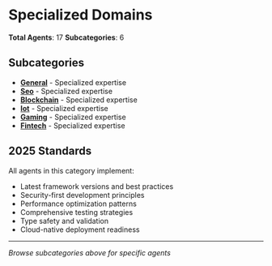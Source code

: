 # Specialized Domains

**Total Agents**: 17
**Subcategories**: 6

## Subcategories

- **[General](./general/)** - Specialized expertise
- **[Seo](./seo/)** - Specialized expertise
- **[Blockchain](./blockchain/)** - Specialized expertise
- **[Iot](./iot/)** - Specialized expertise
- **[Gaming](./gaming/)** - Specialized expertise
- **[Fintech](./fintech/)** - Specialized expertise

## 2025 Standards

All agents in this category implement:
- Latest framework versions and best practices
- Security-first development principles
- Performance optimization patterns
- Comprehensive testing strategies
- Type safety and validation
- Cloud-native deployment readiness

---

*Browse subcategories above for specific agents*